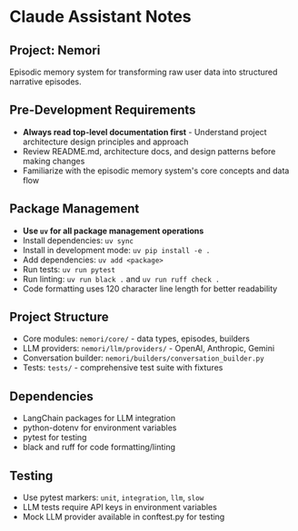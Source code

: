 # Claude Assistant Notes

## Project: Nemori
Episodic memory system for transforming raw user data into structured narrative episodes.

## Pre-Development Requirements
- **Always read top-level documentation first** - Understand project architecture design principles and approach
- Review README.md, architecture docs, and design patterns before making changes
- Familiarize with the episodic memory system's core concepts and data flow

## Package Management
- **Use `uv` for all package management operations**
- Install dependencies: `uv sync`
- Install in development mode: `uv pip install -e .`
- Add dependencies: `uv add <package>`
- Run tests: `uv run pytest`
- Run linting: `uv run black .` and `uv run ruff check .`
- Code formatting uses 120 character line length for better readability

## Project Structure
- Core modules: `nemori/core/` - data types, episodes, builders
- LLM providers: `nemori/llm/providers/` - OpenAI, Anthropic, Gemini
- Conversation builder: `nemori/builders/conversation_builder.py`
- Tests: `tests/` - comprehensive test suite with fixtures

## Dependencies
- LangChain packages for LLM integration
- python-dotenv for environment variables
- pytest for testing
- black and ruff for code formatting/linting

## Testing
- Use pytest markers: `unit`, `integration`, `llm`, `slow`
- LLM tests require API keys in environment variables
- Mock LLM provider available in conftest.py for testing